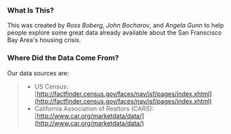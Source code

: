 ### What Is This?

This was created by _Ross Boberg_, _John Bocharov_, and _Angela Gunn_ to help people explore some great data already available about the San Franscisco Bay Area's housing crisis.

### Where Did the Data Come From?

Our data sources are:
> * US Census: [http://factfinder.census.gov/faces/nav/jsf/pages/index.xhtml](http://factfinder.census.gov/faces/nav/jsf/pages/index.xhtml)
> * California Association of Realtors (CARS): [http://www.car.org/marketdata/data/](http://www.car.org/marketdata/data/)

